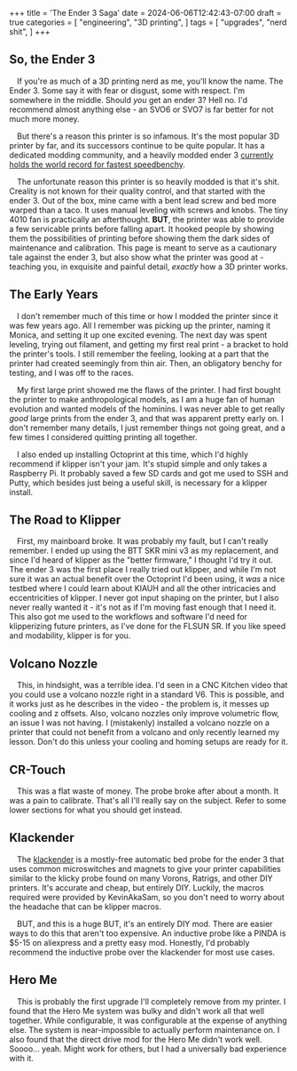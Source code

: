 +++
title = 'The Ender 3 Saga'
date = 2024-06-06T12:42:43-07:00
draft = true
categories = [
    "engineering",
    "3D printing",
]
tags = [
    "upgrades",
    "nerd shit",
]
+++

## So, the Ender 3

&emsp;If you're as much of a 3D printing nerd as me, you'll know the name. The Ender 3. Some say it with fear or disgust, some with respect. I'm somewhere in the middle. Should *you* get an ender 3? Hell no. I'd recommend almost anything else - an SVO6 or SVO7 is far better for not much more money.

&emsp;But there's a reason this printer is so infamous. It's the most popular 3D printer by far, and its successors continue to be quite popular. It has a dedicated modding community, and a heavily modded ender 3 [currently holds the world record for fastest speedbenchy](https://www.youtube.com/watch?v=Y199h1UaJ7U). 

&emsp;The unfortunate reason this printer is so heavily modded is that it's shit. Creality is not known for their quality control, and that started with the ender 3. Out of the box, mine came with a bent lead screw and bed more warped than a taco. It uses manual leveling with screws and knobs. The tiny 4010 fan is practically an afterthought. **BUT**, the printer was able to provide a few servicable prints before falling apart. It hooked people by showing them the possibilities of printing before showing them the dark sides of maintenance and calibration. This page is meant to serve as a cautionary tale against the ender 3, but also show what the printer was good at - teaching you, in exquisite and painful detail, *exactly* how a 3D printer works.

## The Early Years

&emsp;I don't remember much of this time or how I modded the printer since it was few years ago. All I remember was picking up the printer, naming it Monica, and setting it up one excited evening. The next day was spent leveling, trying out filament, and getting my first real print - a bracket to hold the printer's tools. I still remember the feeling, looking at a part that the printer had created seemingly from thin air. Then, an obligatory benchy for testing, and I was off to the races.

&emsp;My first large print showed me the flaws of the printer. I had first bought the printer to make anthropological models, as I am a huge fan of human evolution and wanted models of the hominins. I was never able to get really *good* large prints from the ender 3, and that was apparent pretty early on. I don't remember many details, I just remember things not going great, and a few times I considered quitting printing all together.

&emsp;I also ended up installing Octoprint at this time, which I'd highly recommend if klipper isn't your jam. It's stupid simple and only takes a Raspberry Pi. It probably saved a few SD cards and got me used to SSH and Putty, which besides just being a useful skill, is necessary for a klipper install.

## The Road to Klipper

&emsp;First, my mainboard broke. It was probably my fault, but I can't really remember. I ended up using the BTT SKR mini v3 as my replacement, and since I'd heard of klipper as the "better firmware," I thought I'd try it out. The ender 3 was the first place I really tried out klipper, and while I'm not sure it was an actual benefit over the Octoprint I'd been using, it *was* a nice testbed where I could learn about KIAUH and all the other intricacies and eccentricities of klipper. I never got input shaping on the printer, but I also never really wanted it - it's not as if I'm moving fast enough that I need it. This also got me used to the workflows and software I'd need for klipperizing future printers, as I've done for the FLSUN SR. If you like speed and modability, klipper is for you.

## Volcano Nozzle

&emsp;This, in hindsight, was a terrible idea. I'd seen in a CNC Kitchen video that you could use a volcano nozzle right in a standard V6. This is possible, and it works just as he describes in the video - the problem is, it messes up cooling and z offsets. Also, volcano nozzles only improve volumetric flow, an issue I was not having. I (mistakenly) installed a volcano nozzle on a printer that could not benefit from a volcano and only recently learned my lesson. Don't do this unless your cooling and homing setups are ready for it.

## CR-Touch

&emsp;This was a flat waste of money. The probe broke after about a month. It was a pain to calibrate. That's all I'll really say on the subject. Refer to some lower sections for what you should get instead.

## Klackender

&emsp;The [klackender](https://kevinakasam.com/klackender/) is a mostly-free automatic bed probe for the ender 3 that uses common microswitches and magnets to give your printer capabilities similar to the klicky probe found on many Vorons, Ratrigs, and other DIY printers. It's accurate and cheap, but entirely DIY. Luckily, the macros required were provided by KevinAkaSam, so you don't need to worry about the headache that can be klipper macros.

&emsp;BUT, and this is a huge BUT, it's an entirely DIY mod. There are easier ways to do this that aren't too expensive. An inductive probe like a PINDA is $5-15 on aliexpress and a pretty easy mod. Honestly, I'd probably recommend the inductive probe over the klackender for most use cases.

## Hero Me

&emsp;This is probably the first upgrade I'll completely remove from my printer. I found that the Hero Me system was bulky and didn't work all that well together. While configurable, it was configurable at the expense of anything else. The system is near-impossible to actually perform maintenance on. I also found that the direct drive mod for the Hero Me didn't work well. Soooo... yeah. Might work for others, but I had a universally bad experience with it.